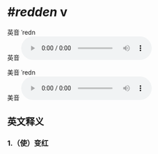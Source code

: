 # ***\#redden*** v
英音 ˈredn  
英音
<audio src="./media/redden1_AAC.aac" controls="controls"></audio>

美音 ˈredn  
美音
<audio src="./media/redden2_AAC.aac" controls="controls"></audio>



  

英文释义
---
### 1.**（使）变红**  


